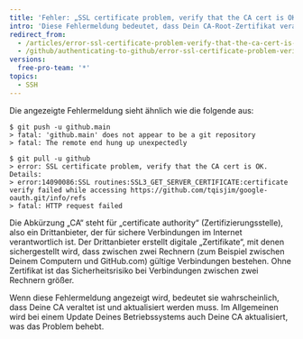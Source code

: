 ```yaml
---
title: 'Fehler: „SSL certificate problem, verify that the CA cert is OK“ (SSL-Zertifikatsproblem, verifiziere, dass das CA-Zertifikat OK ist)'
intro: 'Diese Fehlermeldung bedeutet, dass Dein CA-Root-Zertifikat veraltet ist. Wenn Ihr CA-Root-Zertifikat aktualisiert werden muss, können Sie keine Inhalte von {% data variables.product.product_name %}-Repositorys abrufen oder dorthin pushen.'
redirect_from:
  - /articles/error-ssl-certificate-problem-verify-that-the-ca-cert-is-ok
  - /github/authenticating-to-github/error-ssl-certificate-problem-verify-that-the-ca-cert-is-ok
versions:
  free-pro-team: '*'
topics:
  - SSH
---
```

Die angezeigte Fehlermeldung sieht ähnlich wie die folgende aus:

```shell
$ git push -u github.main
> fatal: 'github.main' does not appear to be a git repository
> fatal: The remote end hung up unexpectedly

$ git pull -u github
> error: SSL certificate problem, verify that the CA cert is OK. Details:
> error:14090086:SSL routines:SSL3_GET_SERVER_CERTIFICATE:certificate verify failed while accessing https://github.com/tqisjim/google-oauth.git/info/refs
> fatal: HTTP request failed
```

Die Abkürzung „CA“ steht für „certificate authority“ (Zertifizierungsstelle), also ein Drittanbieter, der für sichere Verbindungen im Internet verantwortlich ist. Der Drittanbieter erstellt digitale „Zertifikate“, mit denen sichergestellt wird, dass zwischen zwei Rechnern (zum Beispiel zwischen Deinem Computern und GitHub.com) gültige Verbindungen bestehen. Ohne Zertifikat ist das Sicherheitsrisiko bei Verbindungen zwischen zwei Rechnern größer.

Wenn diese Fehlermeldung angezeigt wird, bedeutet sie wahrscheinlich, dass Deine CA veraltet ist und aktualisiert werden muss. Im Allgemeinen wird bei einem Update Deines Betriebssystems auch Deine CA aktualisiert, was das Problem behebt.
